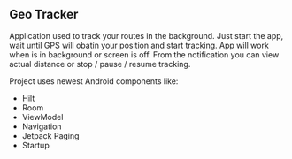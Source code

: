 ## Geo Tracker
Application used to track your routes in the background. Just start the app, wait until GPS will obatin your position and start tracking. App will work when is in background or screen is off. From the notification you can view actual distance or stop / pause / resume tracking. 

Project uses newest Android components like:
* Hilt
* Room
* ViewModel
* Navigation
* Jetpack Paging
* Startup